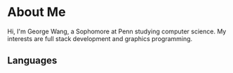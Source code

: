 # About Me

Hi, I'm George Wang, a Sophomore at Penn studying computer science.
My interests are full stack development and graphics programming.
&nbsp;  
## Languages